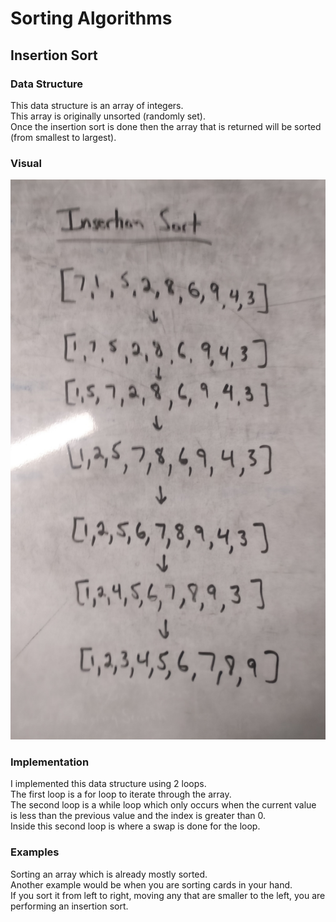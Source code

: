 # Sorting Algorithms

## Insertion Sort

### Data Structure
This data structure is an array of integers.  
This array is originally unsorted (randomly set).  
Once the insertion sort is done then the array that is returned will be sorted (from smallest to largest).  

### Visual
![Insertion Sort](../../assets/insertion_sort.jpg)  

### Implementation
I implemented this data structure using 2 loops.  
The first loop is a for loop to iterate through the array.  
The second loop is a while loop which only occurs when the current value is less than the previous value and the index is greater than 0.  
Inside this second loop is where a swap is done for the loop.  

### Examples
Sorting an array which is already mostly sorted.  
Another example would be when you are sorting cards in your hand.  
If you sort it from left to right, moving any that are smaller to the left, you are performing an insertion sort.  